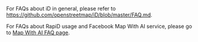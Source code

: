 For FAQs about iD in general, please refer to <https://github.com/openstreetmap/iD/blob/master/FAQ.md>.

For FAQs about RapiD usage and Facebook Map With AI service, please go to [Map With AI FAQ page](https://github.com/facebookmicrosites/Open-Mapping-At-Facebook/wiki/FAQ).
